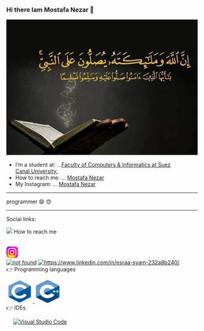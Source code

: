 ### Hi there Iam Mostafa Nezar 👋
<img src="WhatsApp Image 2023-02-16 at 18.33.40.jpg" height="auto" width ="auto" title="قبل كل شىء دعوني اعبر عن اعتزازي ب قول الله تعالى">

<!--
**mostafanezar/mostafanezar** is a ✨ _special_ ✨ repository because its `README.md` (this file) appears on your GitHub profile.

Here are some ideas to get you started:

- 🔭 I’m currently working on ...
- 🌱 I’m currently learning ...
- 👯 I’m looking to collaborate on ...
- 🤔 I’m looking for help with ...
- 💬 Ask me about ...
- 📫 How to reach me: ...
- 😄 Pronouns: ...
- ⚡ Fun fact: ...
-->
- I’m a student at: ...<a href="https://www.facebook.com/fci.suezuniversity?mibextid=LQQJ4d" target ="_blank">Faculty of Computers & Informatics at Suez Canal University.</a> <br>
- How to reach me: ... <a href="https://mail.google.com/mail/mostafanezar19@gmail.com/" target="_blank">Mostafa Nezar</a> <br>
- My Instagram: ... <a href="https://www.instagram.com/mostafa_nezar_21">Mostafa Nezar </a> <br>
 <hr>
<p>programmer &#128516; &#128525; </p>
<hr>
Social links:<br>
<!-- how to reach me -->
<p><img src="https://media.giphy.com/media/feQRYLoruyjguhLjK1/giphy.gif" width="40px"> How to reach me</p>
</a> 
<a href="https://www.facebook.com/mostafanazar.mostafa.9?mibextid=LQQJ4d" target="blank"><img src="https://github.com/mitul3737/mitul3737/blob/main/socials/facebook.png" alt="" height="30" /></a> 
<a href="https://www.instagram.com///mostafa_nezar_21" target="blank"><img align="center" src="https://github.com/mitul3737/mitul3737/blob/main/socials/instagram.png" alt="" height="30" /></a> <br>
<a href="https://www.instagram.com/mostafa_nezar_21"><img src="Instagram_logo_2022.svg.png" alt="" height="30px" width="30px"> </a> <br>
<a href="https://codeforces.com/profile/Mostafa_Nezar" target="blank"><img src="https://raw.githubusercontent.com/rahuldkjain/github-profile-readme-generator/master/src/images/icons/Social/codeforces.svg" alt="not found" height="80" width="60" /></a> 
<a href="https://www.linkedin.com/in/mostafa-nezar-2a1458257?trk=contact-info" target="blank"><img src="https://raw.githubusercontent.com/rahuldkjain/github-profile-readme-generator/master/src/images/icons/Social/linked-in-alt.svg" alt="https://www.linkedin.com/in/esraa-syam-232a8b240/" height="80" width="60" /></a>
<br>
    👉 Programming languages <br>
<p>
 <a href="https://www.w3schools.com/c/" target="_blank" rel="noreferrer"> <img src="https://raw.githubusercontent.com/devicons/devicon/master/icons/c/c-original.svg" alt="c" width="70" height="60"/> </a>
<a href="https://www.w3schools.com/cpp/" target="_blank" rel="noreferrer"> <img src="https://raw.githubusercontent.com/devicons/devicon/master/icons/cplusplus/cplusplus-original.svg" alt="cplusplus" width="70" height="60"/> </a>
    <br>
    👉 IDEs
<p>
  &emsp;
    <a href="#"><img alt="Visual Studio Code" src="https://img.shields.io/badge/Visual%20Studio%20Code-0078d7.svg?style=plastic&logo=visual-studio-code&logoColor=white"></a>
  &emsp;
</p>

